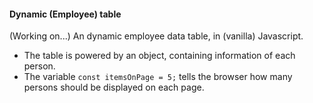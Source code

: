 <h4>Dynamic (Employee) table</h4>

(Working on...) An dynamic employee data table, in (vanilla) Javascript.

<ul>
<li>The table is powered by an object, containing information of each person. </li>
<li>The variable <code>const itemsOnPage = 5;</code> tells the browser how many persons should be displayed on each page.</li>
</ul>
